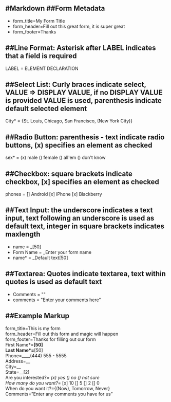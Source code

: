 #Markdown
##Form Metadata
---
* form_title=My Form Title
* form_header=Fill out this great form, it is super great
* form_footer=Thanks

##Line Format: Asterisk after LABEL indicates that a field is required
---
LABEL = ELEMENT DECLARATION

##Select List: Curly braces indicate select, VALUE => DISPLAY VALUE, if no DISPLAY VALUE is provided VALUE is used, parenthesis indicate default selected element
---
City* = {St. Louis, Chicago, San Francisco, (New York City)}

##Radio Button: parenthesis - text indicate radio buttons, (x) specifies an element as checked
---
sex* = (x) male () female () all'em () don't know

##Checkbox: square brackets indicate checkbox, [x] specifies an element as checked
---
phones = [] Android [x] iPhone [x] Blackberry

##Text Input: the underscore indicates a text input, text following an underscore is used as default text, integer in square brackets indicates maxlength
---
* name = _[50]
* Form Name = _Enter your form name
* name* = _Default text[50]

##Textarea: Quotes indicate textarea, text within quotes is used as default text
---
* Comments = ""
* comments = "Enter your comments here"

##Example Markup
---
form_title=This is my form  
form_header=Fill out this form and magic will happen  
form_footer=Thanks for filling out our form  
First Name\*=____[50]  
Last Name\*=____[50]  
Phone=____(444) 555 - 5555  
Address=__  
City=__  
State=__[2]  
Are you interested?*= (x) yes () no () not sure  
How many do you want?*= [x] 10 [] 5 [] 2 [] 0  
When do you want it?={(Now), Tomorrow, Never}  
Comments=”Enter any comments you have for us”
